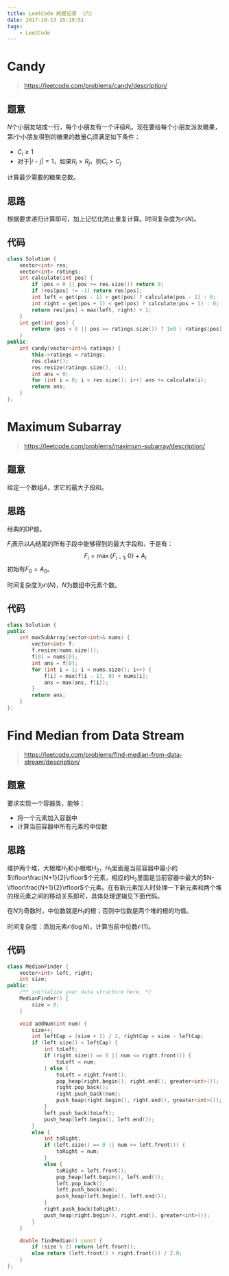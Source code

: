 ```yaml
---
title: LeetCode 刷题记录 （六）
date: 2017-10-13 15:19:51
tags:
    - LeetCode
---
```


# Candy

> https://leetcode.com/problems/candy/description/

## 题意

$N$个小朋友站成一行，每个小朋友有一个评级$R_i$。现在要给每个小朋友派发糖果，第$i$个小朋友得到的糖果的数量$C_i$须满足如下条件：

* $C_i\ge1$
* 对于$|i-j|=1$，如果$R_i>R_j$，则$C_i>C_j$

计算最少需要的糖果总数。

## 思路

根据要求递归计算即可，加上记忆化防止重复计算。时间复杂度为$\mathcal{O}(N)$。

## 代码

```c++
class Solution {
    vector<int> res;
    vector<int> ratings;
    int calculate(int pos) {
        if (pos < 0 || pos >= res.size()) return 0;
        if (res[pos] != -1) return res[pos];
        int left = get(pos - 1) < get(pos) ? calculate(pos - 1) : 0;
        int right = get(pos + 1) < get(pos) ? calculate(pos + 1) : 0;
        return res[pos] = max(left, right) + 1;
    }
    int get(int pos) {
        return (pos < 0 || pos >= ratings.size()) ? 1e9 : ratings[pos];
    }
public:
    int candy(vector<int>& ratings) {
        this->ratings = ratings;
        res.clear();
        res.resize(ratings.size(), -1);
        int ans = 0;
        for (int i = 0; i < res.size(); i++) ans += calculate(i);
        return ans;
    }
};
```

# Maximum Subarray

> https://leetcode.com/problems/maximum-subarray/description/

## 题意

给定一个数组$A$，求它的最大子段和。

## 思路

经典的DP题。

$F_i$表示以$A_i$结尾的所有子段中能够得到的最大字段和，于是有：
$$
F_i=\max\{F_{i-1},0\}+A_i
$$
初始有$F_0=A_0$。

时间复杂度为$\mathcal{O}(N)$，$N$为数组中元素个数。

## 代码

```c++
class Solution {
public:
    int maxSubArray(vector<int>& nums) {
        vector<int> f;
        f.resize(nums.size());
        f[0] = nums[0];
        int ans = f[0];
        for (int i = 1; i < nums.size(); i++) {
            f[i] = max(f[i - 1], 0) + nums[i];
            ans = max(ans, f[i]);
        }
        return ans;
    }
};
```



# Find Median from Data Stream

> https://leetcode.com/problems/find-median-from-data-stream/description/

## 题意

要求实现一个容器类，能够：

* 将一个元素加入容器中
* 计算当前容器中所有元素的中位数

## 思路

维护两个堆，大根堆$H_1$和小根堆$H_2$，$H_1$里面是当前容器中最小的$\lfloor\frac{N+1}{2}\rfloor$个元素，相应的$H_2$里面是当前容器中最大的$N-\lfloor\frac{N+1}{2}\rfloor$个元素。在有新元素加入时处理一下新元素和两个堆的根元素之间的移动关系即可，具体处理逻辑见下面代码。

在$N$为奇数时，中位数就是$H_1$的根；否则中位数是两个堆的根的均值。

时间复杂度：添加元素$\mathcal{O}(\log N)$，计算当前中位数$\mathcal{O}(1)$。

## 代码

```c++
class MedianFinder {
    vector<int> left, right;
    int size;
public:
    /** initialize your data structure here. */
    MedianFinder() {
        size = 0;
    }

    void addNum(int num) {
        size++;
        int leftCap = (size + 1) / 2, rightCap = size - leftCap;
        if (left.size() < leftCap) {
            int toLeft;
            if (right.size() == 0 || num <= right.front()) {
                toLeft = num;
            } else {
                toLeft = right.front();
                pop_heap(right.begin(), right.end(), greater<int>());
                right.pop_back();
                right.push_back(num);
                push_heap(right.begin(), right.end(), greater<int>());
            }
            left.push_back(toLeft);
            push_heap(left.begin(), left.end());
        }
        else {
            int toRight;
            if (left.size() == 0 || num >= left.front()) {
                toRight = num;
            }
            else {
                toRight = left.front();
                pop_heap(left.begin(), left.end());
                left.pop_back();
                left.push_back(num);
                push_heap(left.begin(), left.end());
            }
            right.push_back(toRight);
            push_heap(right.begin(), right.end(), greater<int>());
        }
    }

    double findMedian() const {
        if (size % 2) return left.front();
        else return (left.front() + right.front()) / 2.0;
    }
};
```

